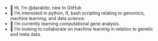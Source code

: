 - 👋 Hi, I’m @darakibr, new to GitHub
- 👀 I’m interested in python, R, bash scripting relating to genomics, machine learning, and data science.
- 🌱 I’m currently learning computational gene analysis.
- 💞️ I’m looking to collaborate on machine learning in relation to genetic and meta data.

<!---
darakibr/darakibr is a ✨ special ✨ repository because its `README.md` (this file) appears on your GitHub profile.
You can click the Preview link to take a look at your changes.
--->
